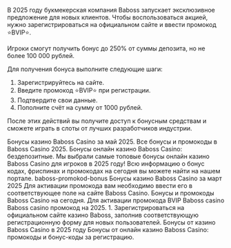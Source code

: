 В 2025 году букмекерская компания Baboss запускает эксклюзивное предложение для новых клиентов. Чтобы воспользоваться акцией, нужно зарегистрироваться на официальном сайте и ввести промокод ⭐️BVIP⭐️.

Игроки смогут получить бонус до 250% от суммы депозита, но не более 100 000 рублей.

Для получения бонуса выполните следующие шаги:
1. Зарегистрируйтесь на сайте.
2. Введите промокод ⭐️BVIP⭐️ при регистрации.
3. Подтвердите свои данные.
4. Пополните счёт на сумму от 1000 рублей.

После этих действий вы получите доступ к бонусным средствам и сможете играть в слоты от лучших разработчиков индустрии.

Бонусы казино Baboss Casino за май 2025. Все бонусы и промокоды в Baboss Casino 2025. Бонусы онлайн казино Baboss Casino: бездепозитные. Мы выбрали самые топовые бонусы онлайн казино Baboss Casino для игроков в 2025 году! Всю информацию о бонус кодах, фриспинах и промокодах на сегодня вы можете найти на нашем портале. baboss-promokod-bonus Бонусы казино Baboss Casino за март 2025 Для активации промокода вам необходимо ввести его в соответствующее поле на сайте Baboss Casino. Бонусы и промокоды Baboss Casino на сегодня. Для активации промокода BVIP Baboss casino Baboss casino промокод на 2025. 1. Зарегистрироваться на официальном сайте казино Baboss, заполнив соответствующую регистрационную форму для новых пользователей. Бонусы от казино Baboss Casino в 2025 году Бонусы от онлайн казино Baboss Casino: промокоды и бонус-коды за регистрацию.
